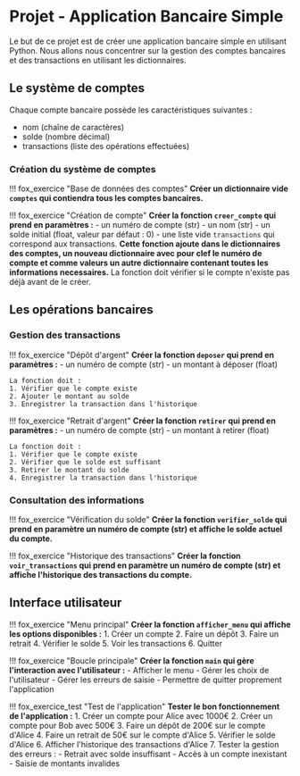 # Projet - Application Bancaire Simple

Le but de ce projet est de créer une application bancaire simple en utilisant Python.
Nous allons nous concentrer sur la gestion des comptes bancaires et des transactions en utilisant les dictionnaires.

## Le système de comptes

Chaque compte bancaire possède les caractéristiques suivantes :
- nom (chaîne de caractères)
- solde (nombre décimal)
- transactions (liste des opérations effectuées)

### Création du système de comptes

!!! fox_exercice "Base de données des comptes"
    **Créer un dictionnaire vide `comptes` qui contiendra tous les comptes bancaires.**

!!! fox_exercice "Création de compte"
    **Créer la fonction `creer_compte` qui prend en paramètres :**
    - un numéro de compte (str)
    - un nom (str)
    - un solde initial (float, valeur par défaut : 0)
    - une liste vide `transactions` qui correspond aux transactions.
    **Cette fonction ajoute dans le dictionnaires des comptes, un nouveau dictionnaire avec pour clef le numéro de compte et comme valeurs un autre dictionnaire contenant toutes les informations necessaires.**
    La fonction doit vérifier si le compte n'existe pas déjà avant de le créer.

## Les opérations bancaires

### Gestion des transactions

!!! fox_exercice "Dépôt d'argent"
    **Créer la fonction `deposer` qui prend en paramètres :**
    - un numéro de compte (str)
    - un montant à déposer (float)
    
    La fonction doit :
    1. Vérifier que le compte existe
    2. Ajouter le montant au solde
    3. Enregistrer la transaction dans l'historique

!!! fox_exercice "Retrait d'argent"
    **Créer la fonction `retirer` qui prend en paramètres :**
    - un numéro de compte (str)
    - un montant à retirer (float)
    
    La fonction doit :
    1. Vérifier que le compte existe
    2. Vérifier que le solde est suffisant
    3. Retirer le montant du solde
    4. Enregistrer la transaction dans l'historique

### Consultation des informations

!!! fox_exercice "Vérification du solde"
    **Créer la fonction `verifier_solde` qui prend en paramètre un numéro de compte (str) et affiche le solde actuel du compte.**

!!! fox_exercice "Historique des transactions"
    **Créer la fonction `voir_transactions` qui prend en paramètre un numéro de compte (str) et affiche l'historique des transactions du compte.**

## Interface utilisateur

!!! fox_exercice "Menu principal"
    **Créer la fonction `afficher_menu` qui affiche les options disponibles :**
    1. Créer un compte
    2. Faire un dépôt
    3. Faire un retrait
    4. Vérifier le solde
    5. Voir les transactions
    6. Quitter

!!! fox_exercice "Boucle principale"
    **Créer la fonction `main` qui gère l'interaction avec l'utilisateur :**
    - Afficher le menu
    - Gérer les choix de l'utilisateur
    - Gérer les erreurs de saisie
    - Permettre de quitter proprement l'application

!!! fox_exercice_test "Test de l'application"
    **Tester le bon fonctionnement de l'application :**
    1. Créer un compte pour Alice avec 1000€
    2. Créer un compte pour Bob avec 500€
    3. Faire un dépôt de 200€ sur le compte d'Alice
    4. Faire un retrait de 50€ sur le compte d'Alice
    5. Vérifier le solde d'Alice
    6. Afficher l'historique des transactions d'Alice
    7. Tester la gestion des erreurs :
        - Retrait avec solde insuffisant
        - Accès à un compte inexistant
        - Saisie de montants invalides